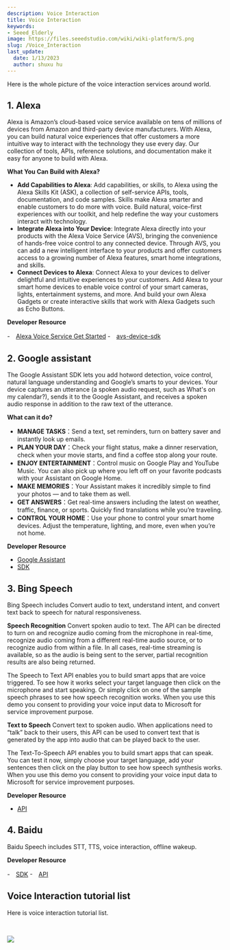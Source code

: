 ```yaml
---
description: Voice Interaction
title: Voice Interaction
keywords:
- Seeed_Elderly
image: https://files.seeedstudio.com/wiki/wiki-platform/S.png
slug: /Voice_Interaction
last_update:
  date: 1/13/2023
  author: shuxu hu
---
```


Here is the whole picture of the voice interaction services around world. 

## 1. Alexa

Alexa is Amazon’s cloud-based voice service available on tens of millions of devices from Amazon and third-party device manufacturers. With Alexa, you can build natural voice experiences that offer customers a more intuitive way to interact with the technology they use every day. Our collection of tools, APIs, reference solutions, and documentation make it easy for anyone to build with Alexa.

**What You Can Build with Alexa?**
- **Add Capabilities to Alexa**: Add capabilities, or skills, to Alexa using the Alexa Skills Kit (ASK), a collection of self-service APIs, tools, documentation, and code samples. Skills make Alexa smarter and enable customers to do more with voice. Build natural, voice-first experiences with our toolkit, and help redefine the way your customers interact with technology.
- **Integrate Alexa into Your Device**: Integrate Alexa directly into your products with the Alexa Voice Service (AVS), bringing the convenience of hands-free voice control to any connected device. Through AVS, you can add a new intelligent interface to your products and offer customers access to a growing number of Alexa features, smart home integrations, and skills.
- **Connect Devices to Alexa**: Connect Alexa to your devices to deliver delightful and intuitive experiences to your customers. Add Alexa to your smart home devices to enable voice control of your smart cameras, lights, entertainment systems, and more. And build your own Alexa Gadgets or create interactive skills that work with Alexa Gadgets such as Echo Buttons.

**Developer Resource**

-　[Alexa Voice Service Get Started](https://developer.amazon.com/zh/alexa-voice-service)
-　[avs-device-sdk](https://github.com/alexa/avs-device-sdk/wiki)

## 2. Google assistant

The Google Assistant SDK lets you add hotword detection, voice control, natural language understanding and Google’s smarts to your devices. Your device captures an utterance (a spoken audio request, such as What's on my calendar?), sends it to the Google Assistant, and receives a spoken audio response in addition to the raw text of the utterance.

**What can it do?**
- **MANAGE TASKS**：Send a text, set reminders, turn on battery saver and instantly look up emails.
- **PLAN YOUR DAY**：Check your flight status, make a dinner reservation, check when your movie starts, and find a coffee stop along your route.
- **ENJOY ENTERTAINMENT**：Control music on Google Play and YouTube Music. You can also pick up where you left off on your favorite podcasts with your Assistant on Google Home.
- **MAKE MEMORIES**：Your Assistant makes it incredibly simple to find your photos — and to take them as well.
- **GET ANSWERS**：Get real-time answers including the latest on weather, traffic, finance, or sports. Quickly find translations while you’re traveling.
- **CONTROL YOUR HOME**：Use your phone to control your smart home devices. Adjust the temperature, lighting, and more, even when you’re not home.

**Developer Resource**

- [Google Assistant](https://assistant.google.com/)
- [SDK](https://developers.google.com/assistant/sdk/overview)

## 3. Bing Speech

Bing Speech includes Convert audio to text, understand intent, and convert text back to speech for natural responsiveness.

**Speech Recognition**
Convert spoken audio to text. The API can be directed to turn on and recognize audio coming from the microphone in real-time, recognize audio coming from a different real-time audio source, or to recognize audio from within a file. In all cases, real-time streaming is available, so as the audio is being sent to the server, partial recognition results are also being returned.

The Speech to Text API enables you to build smart apps that are voice triggered. To see how it works select your target language then click on the microphone and start speaking. Or simply click on one of the sample speech phrases to see how speech recognition works. When you use this demo you consent to providing your voice input data to Microsoft for service improvement purpose.

**Text to Speech**
Convert text to spoken audio. When applications need to “talk” back to their users, this API can be used to convert text that is generated by the app into audio that can be played back to the user.

The Text-To-Speech API enables you to build smart apps that can speak. You can test it now, simply choose your target language, add your sentences then click on the play button to see how speech synthesis works. When you use this demo you consent to providing your voice input data to Microsoft for service improvement purposes.

**Developer Resource**

- [API](https://docs.microsoft.com/en-us/azure/cognitive-services/speech/home)


## 4. Baidu

Baidu Speech includes STT, TTS, voice interaction, offline wakeup. 

**Developer Resource**

-　[SDK](https://github.com/MyDuerOS/DuerOS-Python-Client)
-　[API](http://ai.baidu.com/docs#/ASR-Android-SDK/top)

## Voice Interaction tutorial list

Here is voice interaction tutorial list.

<!-- - [ReSpeaker Core V2 & Wio Link](/ReSpeaker_Core_V2_&_Wio_Link/)
- [Google Assistant](/Google_Assistant) -->
<div>
  <br /><p style={{textAlign: 'center'}}><a href="https://www.seeedstudio.com/act-4.html?utm_source=wiki&utm_medium=wikibanner&utm_campaign=newproducts" target="_blank"><img src="https://files.seeedstudio.com/wiki/Wiki_Banner/new_product.jpg" /></a></p>
</div>
